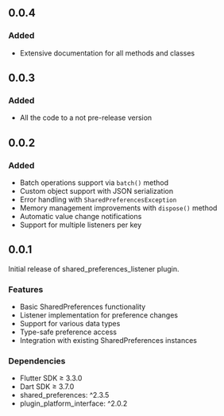 ## 0.0.4

### Added
- Extensive documentation for all methods and classes

## 0.0.3

### Added
- All the code to a not pre-release version

## 0.0.2

### Added
- Batch operations support via `batch()` method
- Custom object support with JSON serialization
- Error handling with `SharedPreferencesException`
- Memory management improvements with `dispose()` method
- Automatic value change notifications
- Support for multiple listeners per key

## 0.0.1

Initial release of shared_preferences_listener plugin.

### Features
- Basic SharedPreferences functionality
- Listener implementation for preference changes
- Support for various data types
- Type-safe preference access
- Integration with existing SharedPreferences instances

### Dependencies
- Flutter SDK ≥ 3.3.0
- Dart SDK ≥ 3.7.0
- shared_preferences: ^2.3.5
- plugin_platform_interface: ^2.0.2

